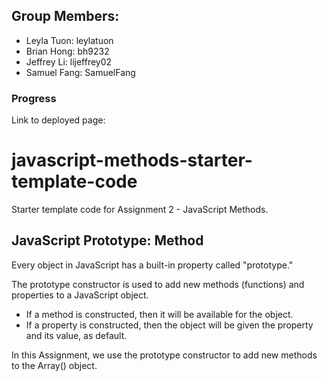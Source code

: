## Group Members:
- Leyla Tuon: leylatuon
- Brian Hong: bh9232
- Jeffrey Li: lijeffrey02
- Samuel Fang: SamuelFang

### Progress
Link to deployed page: <br/>

# javascript-methods-starter-template-code
Starter template code for Assignment 2 - JavaScript Methods. 

## JavaScript Prototype: Method ##
Every object in JavaScript has a built-in property called "prototype." 

The prototype constructor is used to add new methods (functions) and properties to a JavaScript object. 
- If a method is constructed, then it will be available for the object. 
- If a property is constructed, then the object will be given the property and its value, as default.

In this Assignment, we use the prototype constructor to add new methods to the Array() object.
